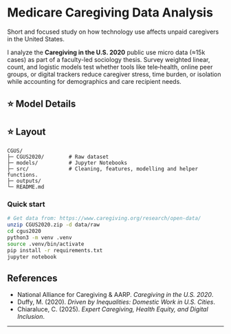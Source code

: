 # Medicare Caregiving Data Analysis
Short and focused study on how technology use affects unpaid caregivers in the United States.

I analyze the **Caregiving in the U.S. 2020** public use micro data (≈15k cases) as part of a faculty-led sociology thesis. Survey weighted linear, count, and logistic models test whether tools like tele‑health, online peer groups, or digital trackers reduce caregiver stress, time burden, or isolation while accounting for demographics and care recipient needs.

## ⭐️ Model Details


## ⭐️ Layout
```
CGUS/
├─ CGUS2020/        # Raw dataset
├─ models/          # Jupyter Notebooks
├─ src/             # Cleaning, features, modelling and helper functions.
├─ outputs/ 
└─ README.md
```

### Quick start
```bash
# Get data from: https://www.caregiving.org/research/open-data/
unzip CGUS2020.zip -d data/raw
cd cgus2020 
python3 -m venv .venv
source .venv/bin/activate
pip install -r requirements.txt
jupyter notebook
```

## References
- National Alliance for Caregiving & AARP. *Caregiving in the U.S. 2020*.
- Duffy, M. (2020). *Driven by Inequalities: Domestic Work in U.S. Cities*.
- Chiaraluce, C. (2025). *Expert Caregiving, Health Equity, and Digital Inclusion*.

---